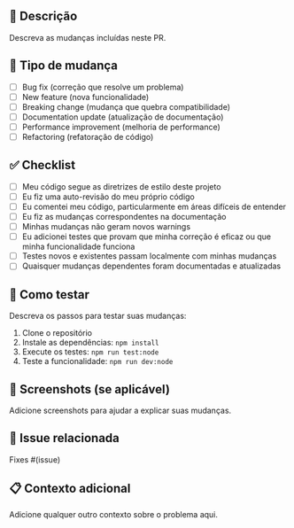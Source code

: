 ## 📝 Descrição

Descreva as mudanças incluídas neste PR.

## 🎯 Tipo de mudança

- [ ] Bug fix (correção que resolve um problema)
- [ ] New feature (nova funcionalidade)
- [ ] Breaking change (mudança que quebra compatibilidade)
- [ ] Documentation update (atualização de documentação)
- [ ] Performance improvement (melhoria de performance)
- [ ] Refactoring (refatoração de código)

## ✅ Checklist

- [ ] Meu código segue as diretrizes de estilo deste projeto
- [ ] Eu fiz uma auto-revisão do meu próprio código
- [ ] Eu comentei meu código, particularmente em áreas difíceis de entender
- [ ] Eu fiz as mudanças correspondentes na documentação
- [ ] Minhas mudanças não geram novos warnings
- [ ] Eu adicionei testes que provam que minha correção é eficaz ou que minha funcionalidade funciona
- [ ] Testes novos e existentes passam localmente com minhas mudanças
- [ ] Quaisquer mudanças dependentes foram documentadas e atualizadas

## 🧪 Como testar

Descreva os passos para testar suas mudanças:

1. Clone o repositório
2. Instale as dependências: `npm install`
3. Execute os testes: `npm run test:node`
4. Teste a funcionalidade: `npm run dev:node`

## 📸 Screenshots (se aplicável)

Adicione screenshots para ajudar a explicar suas mudanças.

## 🔗 Issue relacionada

Fixes #(issue)

## 📋 Contexto adicional

Adicione qualquer outro contexto sobre o problema aqui.

